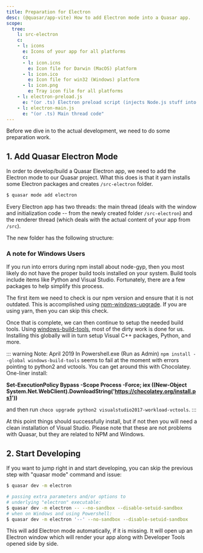 ```yaml
---
title: Preparation for Electron
desc: (@quasar/app-vite) How to add Electron mode into a Quasar app.
scope:
  tree:
    l: src-electron
    c:
    - l: icons
      e: Icons of your app for all platforms
      c:
      - l: icon.icns
        e: Icon file for Darwin (MacOS) platform
      - l: icon.ico
        e: Icon file for win32 (Windows) platform
      - l: icon.png
        e: Tray icon file for all platforms
    - l: electron-preload.js
      e: "(or .ts) Electron preload script (injects Node.js stuff into renderer thread)"
    - l: electron-main.js
      e: "(or .ts) Main thread code"
---
```

Before we dive in to the actual development, we need to do some preparation work.

## 1. Add Quasar Electron Mode
In order to develop/build a Quasar Electron app, we need to add the Electron mode to our Quasar project. What this does is that it yarn installs some Electron packages and creates `/src-electron` folder.

```bash
$ quasar mode add electron
```

Every Electron app has two threads: the main thread (deals with the window and initialization code -- from the newly created folder `/src-electron`) and the renderer thread (which deals with the actual content of your app from `/src`).

The new folder has the following structure:

<doc-tree :def="scope.tree" />

### A note for Windows Users
If you run into errors during npm install about node-gyp, then you most likely do not have the proper build tools installed on your system. Build tools include items like Python and Visual Studio. Fortunately, there are a few packages to help simplify this process.

The first item we need to check is our npm version and ensure that it is not outdated. This is accomplished using [npm-windows-upgrade](https://github.com/felixrieseberg/npm-windows-upgrade). If you are using yarn, then you can skip this check.

Once that is complete, we can then continue to setup the needed build tools. Using [windows-build-tools](https://github.com/felixrieseberg/windows-build-tools), most of the dirty work is done for us. Installing this globally will in turn setup Visual C++ packages, Python, and more.

::: warning Note: April 2019
In Powershell.exe (Run as Admin) `npm install --global windows-build-tools` seems to fail at the moment with errors pointing to python2 and vctools. You can get around this with Chocolatey. One-liner install:

**Set-ExecutionPolicy Bypass -Scope Process -Force; iex ((New-Object System.Net.WebClient).DownloadString('https://chocolatey.org/install.ps1'))**

and then run `choco upgrade python2 visualstudio2017-workload-vctools`.
:::

At this point things should successfully install, but if not then you will need a clean installation of Visual Studio. Please note that these are not problems with Quasar, but they are related to NPM and Windows.

## 2. Start Developing
If you want to jump right in and start developing, you can skip the previous step with "quasar mode" command and issue:

```bash
$ quasar dev -m electron

# passing extra parameters and/or options to
# underlying "electron" executable:
$ quasar dev -m electron -- --no-sandbox --disable-setuid-sandbox
# when on Windows and using Powershell:
$ quasar dev -m electron '--' --no-sandbox --disable-setuid-sandbox
```

This will add Electron mode automatically, if it is missing.
It will open up an Electron window which will render your app along with Developer Tools opened side by side.
